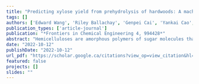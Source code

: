 ```yaml
---
title: "Predicting xylose yield from prehydrolysis of hardwoods: A machine learning approach"
tags: []
authors: ['Edward Wang', 'Riley Ballachay', 'Genpei Cai', 'Yankai Cao', 'Heather L Trajano']
publication_types: ['article-journal']
publication: "*Frontiers in Chemical Engineering 4, 994428*"
abstract: "Hemicelluloses are amorphous polymers of sugar molecules that make up a major fraction of lignocellulosic biomasses. They have applications in the bioenergy, textile, mining, cosmetic, and pharmaceutical industries. Industrial use of hemicellulose often requires that the polymer be hydrolyzed into constituent oligomers and monomers. Traditional models of hemicellulose degradation are kinetic, and usually only appropriate for limited operating regimes and specific species. The study of hemicellulose hydrolysis has yielded substantial data in the literature, enabling a diverse data set to be collected for general and widely applicable machine learning models. In this paper, a dataset containing 1955 experimental data points on batch hemicellulose hydrolysis of hardwood was collected from 71 published papers dated from 1985 to 2019. Three machine learning models (ridge regression, support vector regression and artificial neural networks) are assessed on their ability to predict xylose yield and compared to a kinetic model. Although the performance of ridge regression was unsatisfactory, both support vector regression and artificial neural networks outperformed the simple kinetic model. The artificial neural network outperformed support vector regression, reducing the mean absolute error in predicting soluble xylose yield of test data to 6.18%. The results suggest that machine learning models trained on historical data may be used to supplement experimental data, reducing the number of experiments needed."
date: "2022-10-12"
publishDate: "2022-10-12"
url_pdf: "https://scholar.google.ca/citations?view_op=view_citation&hl=zh-CN&user=M-s3mjAAAAAJ&pagesize=80&citation_for_view=M-s3mjAAAAAJ:TFP_iSt0sucC"
featured: false
projects: []
slides: ""
---
```

